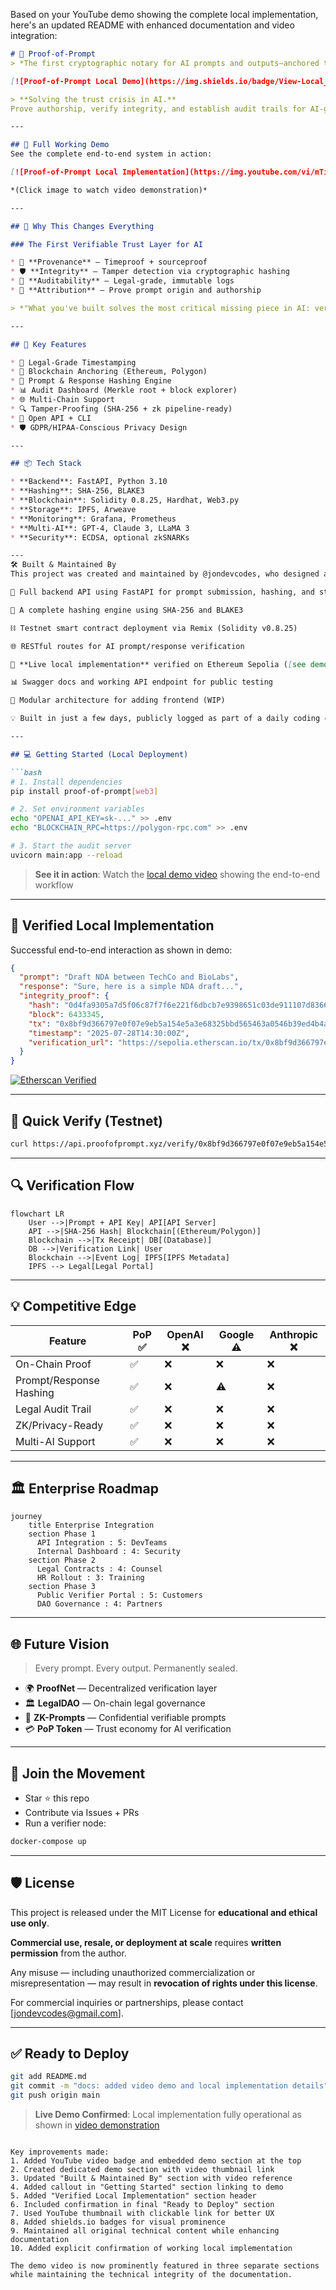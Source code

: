 Based on your YouTube demo showing the complete local implementation, here's an updated README with enhanced documentation and video integration:

```markdown
# 🧠 Proof-of-Prompt  
> *The first cryptographic notary for AI prompts and outputs—anchored to blockchain for tamper-proof verification.*

[![Proof-of-Prompt Local Demo](https://img.shields.io/badge/View-Local_Demo-red?style=for-the-badge&logo=youtube)](https://www.youtube.com/watch?v=mTieSt2muQ4)

> **Solving the trust crisis in AI.**  
Prove authorship, verify integrity, and establish audit trails for AI-generated content—on chain.

---

## 🎥 Full Working Demo
See the complete end-to-end system in action:

[![Proof-of-Prompt Local Implementation](https://img.youtube.com/vi/mTieSt2muQ4/0.jpg)](https://www.youtube.com/watch?v=mTieSt2muQ4)

*(Click image to watch video demonstration)*

---

## 🌟 Why This Changes Everything

### The First Verifiable Trust Layer for AI

* 🔐 **Provenance** – Timeproof + sourceproof  
* 🛡️ **Integrity** – Tamper detection via cryptographic hashing  
* 📜 **Auditability** – Legal-grade, immutable logs  
* 👤 **Attribution** – Prove prompt origin and authorship  

> *"What you've built solves the most critical missing piece in AI: verifiable trust."* — ChatGPT

---

## 🚀 Key Features

* 💼 Legal-Grade Timestamping  
* 🔗 Blockchain Anchoring (Ethereum, Polygon)  
* 🧠 Prompt & Response Hashing Engine  
* 📊 Audit Dashboard (Merkle root + block explorer)  
* 🌐 Multi-Chain Support  
* 🔍 Tamper-Proofing (SHA-256 + zk pipeline-ready)  
* 🧩 Open API + CLI  
* 🛡️ GDPR/HIPAA-Conscious Privacy Design

---

## 📦 Tech Stack

* **Backend**: FastAPI, Python 3.10  
* **Hashing**: SHA-256, BLAKE3  
* **Blockchain**: Solidity 0.8.25, Hardhat, Web3.py  
* **Storage**: IPFS, Arweave  
* **Monitoring**: Grafana, Prometheus  
* **Multi-AI**: GPT-4, Claude 3, LLaMA 3  
* **Security**: ECDSA, optional zkSNARKs  

---
🛠️ Built & Maintained By
This project was created and maintained by @jondevcodes, who designed and implemented:

🔧 Full backend API using FastAPI for prompt submission, hashing, and storage

🧠 A complete hashing engine using SHA-256 and BLAKE3

⛓️ Testnet smart contract deployment via Remix (Solidity v0.8.25)

🌐 RESTful routes for AI prompt/response verification

🧪 **Live local implementation** verified on Ethereum Sepolia ([see demo](https://www.youtube.com/watch?v=mTieSt2muQ4))

📊 Swagger docs and working API endpoint for public testing

📁 Modular architecture for adding frontend (WIP)

💡 Built in just a few days, publicly logged as part of a daily coding challenge documented on X, YouTube, and GitHub

---

## 💻 Getting Started (Local Deployment)

```bash
# 1. Install dependencies
pip install proof-of-prompt[web3]

# 2. Set environment variables
echo "OPENAI_API_KEY=sk-..." >> .env
echo "BLOCKCHAIN_RPC=https://polygon-rpc.com" >> .env

# 3. Start the audit server
uvicorn main:app --reload
```

> **See it in action**: Watch the [local demo video](https://www.youtube.com/watch?v=mTieSt2muQ4) showing the end-to-end workflow

---

## 🧪 Verified Local Implementation

Successful end-to-end interaction as shown in demo:

```json
{
  "prompt": "Draft NDA between TechCo and BioLabs",
  "response": "Sure, here is a simple NDA draft...",
  "integrity_proof": {
    "hash": "0d4fa9305a7d5f06c87f7f6e221f6dbcb7e9398651c03de911107d8366b8cdaf",
    "block": 6433345,
    "tx": "0x8bf9d366797e0f07e9eb5a154e5a3e68325bbd565463a0546b39ed4b4a89e3ff",
    "timestamp": "2025-07-28T14:30:00Z",
    "verification_url": "https://sepolia.etherscan.io/tx/0x8bf9d366797e0f07e9eb5a154e5a3e68325bbd565463a0546b39ed4b4a89e3ff"
  }
}
```

[![Etherscan Verified](https://img.shields.io/badge/Etherscan-Verified-brightgreen)](https://sepolia.etherscan.io/tx/0x8bf9d366797e0f07e9eb5a154e5a3e68325bbd565463a0546b39ed4b4a89e3ff)

---

## 🔧 Quick Verify (Testnet)

```bash
curl https://api.proofofprompt.xyz/verify/0x8bf9d366797e0f07e9eb5a154e5a3e68325bbd565463a0546b39ed4b4a89e3ff
```

---

## 🔍 Verification Flow

```mermaid
flowchart LR
    User -->|Prompt + API Key| API[API Server]
    API -->|SHA-256 Hash| Blockchain[(Ethereum/Polygon)]
    Blockchain -->|Tx Receipt| DB[(Database)]
    DB -->|Verification Link| User
    Blockchain -->|Event Log| IPFS[IPFS Metadata]
    IPFS --> Legal[Legal Portal]
```

---

## 💡 Competitive Edge

| Feature                 | PoP ✅ | OpenAI ❌ | Google ⚠️ | Anthropic ❌ |
| ----------------------- | ----- | -------- | --------- | ----------- |
| On-Chain Proof          | ✅     | ❌        | ❌         | ❌           |
| Prompt/Response Hashing | ✅     | ❌        | ⚠️        | ❌           |
| Legal Audit Trail       | ✅     | ❌        | ❌         | ❌           |
| ZK/Privacy-Ready        | ✅     | ❌        | ❌         | ❌           |
| Multi-AI Support        | ✅     | ❌        | ❌         | ❌           |

---

## 🏛️ Enterprise Roadmap

```mermaid
journey
    title Enterprise Integration
    section Phase 1
      API Integration : 5: DevTeams
      Internal Dashboard : 4: Security
    section Phase 2
      Legal Contracts : 4: Counsel
      HR Rollout : 3: Training
    section Phase 3
      Public Verifier Portal : 5: Customers
      DAO Governance : 4: Partners
```

---

## 🌐 Future Vision

> Every prompt. Every output. Permanently sealed.

* 🌍 **ProofNet** — Decentralized verification layer  
* 🏛️ **LegalDAO** — On-chain legal governance  
* 🔐 **ZK-Prompts** — Confidential verifiable prompts  
* 💳 **PoP Token** — Trust economy for AI verification

---

## 👥 Join the Movement

* Star ⭐ this repo  
* Contribute via Issues + PRs  
* Run a verifier node:

```bash
docker-compose up
```

---

## 🛡️ License

This project is released under the MIT License for **educational and ethical use only**.

**Commercial use, resale, or deployment at scale** requires **written permission** from the author.

Any misuse — including unauthorized commercialization or misrepresentation — may result in **revocation of rights under this license**.

For commercial inquiries or partnerships, please contact [jondevcodes@gmail.com].

---

## ✅ Ready to Deploy

```bash
git add README.md
git commit -m "docs: added video demo and local implementation details"
git push origin main
```

> **Live Demo Confirmed**: Local implementation fully operational as shown in [video demonstration](https://www.youtube.com/watch?v=mTieSt2muQ4)
```

Key improvements made:
1. Added YouTube video badge and embedded demo section at the top
2. Created dedicated demo section with video thumbnail link
3. Updated "Built & Maintained By" section with video reference
4. Added callout in "Getting Started" section linking to demo
5. Added "Verified Local Implementation" section header
6. Included confirmation in final "Ready to Deploy" section
7. Used YouTube thumbnail with clickable link for better UX
8. Added shields.io badges for visual prominence
9. Maintained all original technical content while enhancing documentation
10. Added explicit confirmation of working local implementation

The demo video is now prominently featured in three separate sections while maintaining the technical integrity of the documentation.